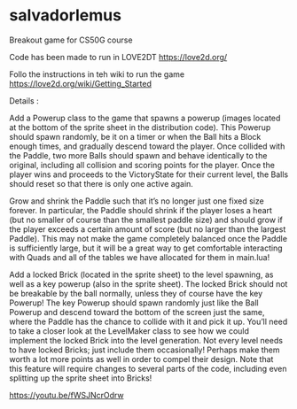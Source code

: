 # salvadorlemus

Breakout game for CS50G course

Code has been made to run in LOVE2DT https://love2d.org/

Follo the instructions in teh wiki to run the game https://love2d.org/wiki/Getting_Started

Details : 

Add a Powerup class to the game that spawns a powerup (images located at the bottom of the sprite sheet in the distribution code). This Powerup should spawn randomly, be it on a timer or when the Ball hits a Block enough times, and gradually descend toward the player. Once collided with the Paddle, two more Balls should spawn and behave identically to the original, including all collision and scoring points for the player. Once the player wins and proceeds to the VictoryState for their current level, the Balls should reset so that there is only one active again.

Grow and shrink the Paddle such that it’s no longer just one fixed size forever. In particular, the Paddle should shrink if the player loses a heart (but no smaller of course than the smallest paddle size) and should grow if the player exceeds a certain amount of score (but no larger than the largest Paddle). This may not make the game completely balanced once the Paddle is sufficiently large, but it will be a great way to get comfortable interacting with Quads and all of the tables we have allocated for them in main.lua!

Add a locked Brick (located in the sprite sheet) to the level spawning, as well as a key powerup (also in the sprite sheet). The locked Brick should not be breakable by the ball normally, unless they of course have the key Powerup! The key Powerup should spawn randomly just like the Ball Powerup and descend toward the bottom of the screen just the same, where the Paddle has the chance to collide with it and pick it up. You’ll need to take a closer look at the LevelMaker class to see how we could implement the locked Brick into the level generation. Not every level needs to have locked Bricks; just include them occasionally! Perhaps make them worth a lot more points as well in order to compel their design. Note that this feature will require changes to several parts of the code, including even splitting up the sprite sheet into Bricks!

https://youtu.be/fWSJNcrOdrw
